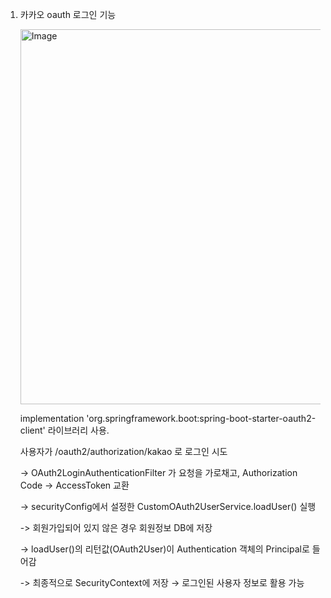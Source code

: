 1. 카카오 oauth 로그인 기능


   <img width="600" height="600" alt="Image" src="https://github.com/user-attachments/assets/b90e6ac4-e136-493e-9c0c-1b8fe5e055cb" />


   implementation 'org.springframework.boot:spring-boot-starter-oauth2-client' 라이브러리 사용.

   사용자가 /oauth2/authorization/kakao 로 로그인 시도
   
   -> OAuth2LoginAuthenticationFilter 가 요청을 가로채고, Authorization Code → AccessToken 교환

   -> securityConfig에서 설정한 CustomOAuth2UserService.loadUser() 실행

   -> 회원가입되어 있지 않은 경우 회원정보 DB에 저장

   -> loadUser()의 리턴값(OAuth2User)이 Authentication 객체의 Principal로 들어감

   -> 최종적으로 SecurityContext에 저장 → 로그인된 사용자 정보로 활용 가능
   
